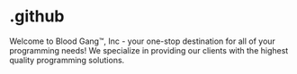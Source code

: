 # .github
 Welcome to Blood Gang™️, Inc - your one-stop destination for all of your programming needs! We specialize in providing our clients with the highest quality programming solutions.

